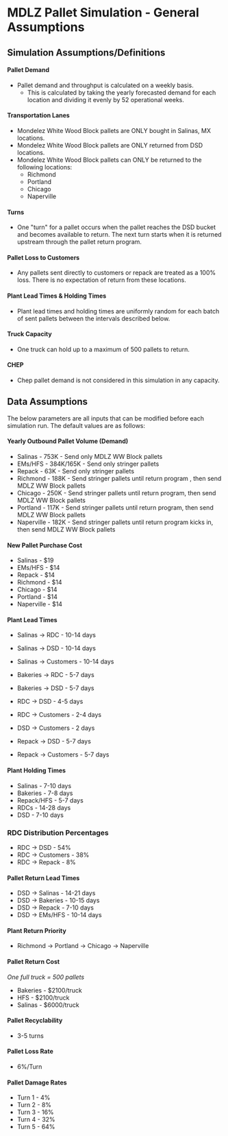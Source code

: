 # MDLZ Pallet Simulation - General Assumptions

## Simulation Assumptions/Definitions

#### Pallet Demand
* Pallet demand and throughput is calculated on a weekly basis.
  * This is calculated by taking the yearly forecasted demand for each location and dividing it evenly by 52 operational weeks.

#### Transportation Lanes
* Mondelez White Wood Block pallets are ONLY bought in Salinas, MX locations.
* Mondelez White Wood Block pallets are ONLY returned from DSD locations.
* Mondelez White Wood Block pallets can ONLY be returned to the following locations:
  * Richmond
  * Portland
  * Chicago
  * Naperville

#### Turns
* One "turn" for a pallet occurs when the pallet reaches the DSD bucket and becomes available to return. The next turn starts when it is returned upstream through the pallet return program.

#### Pallet Loss to Customers
* Any pallets sent directly to customers or repack are treated as a 100% loss. There is no expectation of return from these locations.

#### Plant Lead Times & Holding Times
* Plant lead times and holding times are uniformly random for each batch of sent pallets between the intervals described below. 

#### Truck Capacity
* One truck can hold up to a maximum of 500 pallets to return.

#### CHEP
* Chep pallet demand is not considered in this simulation in any capacity.

## Data Assumptions
The below parameters are all inputs that can be modified before each simulation run. The default values are as follows:

#### Yearly Outbound Pallet Volume (Demand)
* Salinas - 753K - Send only MDLZ WW Block pallets
* EMs/HFS - 384K/165K - Send only stringer pallets
* Repack - 63K - Send only stringer pallets
* Richmond - 188K - Send stringer pallets until return program , then send MDLZ WW Block pallets
* Chicago - 250K - Send stringer pallets until return program, then send MDLZ WW Block pallets
* Portland - 117K - Send stringer pallets until return program, then send MDLZ WW Block pallets
* Naperville - 182K - Send stringer pallets until return program kicks in, then send MDLZ WW Block pallets

#### New Pallet Purchase Cost
* Salinas - $19
* EMs/HFS - $14
* Repack - $14
* Richmond - $14
* Chicago - $14
* Portland - $14
* Naperville - $14

#### Plant Lead Times
* Salinas -> RDC - 10-14 days
* Salinas -> DSD - 10-14 days
* Salinas -> Customers - 10-14 days

* Bakeries -> RDC - 5-7 days
* Bakeries -> DSD - 5-7 days

* RDC -> DSD - 4-5 days
* RDC -> Customers - 2-4 days

* DSD -> Customers - 2 days

* Repack -> DSD - 5-7 days
* Repack -> Customers - 5-7 days

#### Plant Holding Times
* Salinas - 7-10 days
* Bakeries - 7-8 days
* Repack/HFS - 5-7 days
* RDCs - 14-28 days
* DSD - 7-10 days

### RDC Distribution Percentages
* RDC -> DSD - 54%
* RDC -> Customers - 38%
* RDC -> Repack - 8%

#### Pallet Return Lead Times
* DSD -> Salinas - 14-21 days
* DSD -> Bakeries - 10-15 days
* DSD -> Repack - 7-10 days
* DSD -> EMs/HFS - 10-14 days

#### Plant Return Priority
* Richmond -> Portland -> Chicago -> Naperville

#### Pallet Return Cost
*One full truck = 500 pallets*
* Bakeries - $2100/truck
* HFS - $2100/truck
* Salinas - $6000/truck

#### Pallet Recyclability
* 3-5 turns

#### Pallet Loss Rate
* 6%/Turn

#### Pallet Damage Rates
* Turn 1 - 4%
* Turn 2 - 8%
* Turn 3 - 16%
* Turn 4 - 32%
* Turn 5 - 64%




